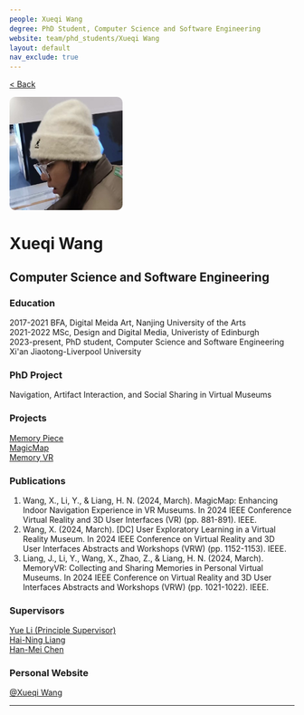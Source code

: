 ```yaml
---
people: Xueqi Wang
degree: PhD Student, Computer Science and Software Engineering
website: team/phd_students/Xueqi Wang
layout: default
nav_exclude: true
---
```


<a href="../../team.html">< Back</a>

<img src="../../../pictures/Xueqi%20Wang.jpg" style="height: 200px; width: 200px; border-radius: 10px;" alt="Xueqi Wang">

# Xueqi Wang
## Computer Science and Software Engineering

### Education
2017-2021 BFA, Digital Meida Art, Nanjing University of the Arts  
2021-2022 MSc, Design and Digital Media, Univeristy of Edinburgh  
2023-present, PhD student, Computer Science and Software  Engineering Xi'an Jiaotong-Liverpool University

### PhD Project
Navigation, Artifact Interaction, and Social Sharing in Virtual Museums

### Projects
[Memory Piece]<br>
[MagicMap]<br>
[Memory VR]

### Publications
1. Wang, X., Li, Y., & Liang, H. N. (2024, March). MagicMap: Enhancing Indoor Navigation Experience in VR Museums. In 2024 IEEE Conference Virtual Reality and 3D User Interfaces (VR) (pp. 881-891). IEEE.
2. Wang, X. (2024, March). [DC] User Exploratory Learning in a Virtual Reality Museum. In 2024 IEEE Conference on Virtual Reality and 3D User Interfaces Abstracts and Workshops (VRW) (pp. 1152-1153). IEEE.
3. Liang, J., Li, Y., Wang, X., Zhao, Z., & Liang, H. N. (2024, March). MemoryVR: Collecting and Sharing Memories in Personal Virtual Museums. In 2024 IEEE Conference on Virtual Reality and 3D User Interfaces Abstracts and Workshops (VRW) (pp. 1021-1022). IEEE.

### Supervisors
[Yue Li (Principle Supervisor)]<br>
[Hai-Ning Liang]<br>
[Han-Mei Chen]

### Personal Website
[@Xueqi Wang]

---
[Memory Piece]: ../../projects/MemoryPiece
[MagicMap]: ../../projects/MagicMap
[Memory VR]: ../../projects/MemoryVR

[Yue Li (Principle Supervisor)]: https://imyueli.github.io/
[Hai-Ning Liang]: https://cma.hkust-gz.edu.cn/people/hai-ning-liang/
[Han-Mei Chen]: https://www.liverpool.ac.uk/architecture/staff/han-mei-chen/

[@Xueqi Wang]: https://xueqiwang.cargo.site/
